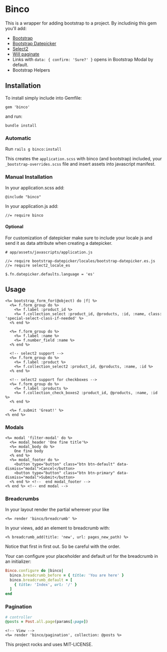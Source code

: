 # Binco

This is a wrapper for adding bootstrap to a project. By includinig this gem you'll add:

* [Bootstrap](https://github.com/twbs/bootstrap-sass)
* [Bootstrap Datepicker](https://github.com/Nerian/bootstrap-datepicker-rails)
* [Select2](https://github.com/argerim/select2-rails)
* [Will paginate](https://github.com/mislav/will_paginate)
* Links with `data: { confirm: 'Sure?' }` opens in Bootstrap Modal by default.
* Bootstrap Helpers

## Installation

To install simply include into Gemfile:
```
gem 'binco'
```

and run:

```
bundle install
```
### Automatic
Run `rails g binco:install`

This creates the `application.scss` with binco (and bootstrap) included, your `_bootstrap-overrides.scss` file and insert assets into javascript manifest.

### Manual Installation
In your application.scss add:
```
@include "binco"
```

In your application.js add:
```
//= require binco
```

#### Optional
For customization of datepicker make sure to include your locale js and send it as data attribute when creating a datepicker.
```
# app/assets/javascripts/application.js

//= require bootstrap-datepicker/locales/bootstrap-datepicker.es.js
//= require select2_locale_es

$.fn.datepicker.defaults.language = 'es'
```

## Usage

```erb
<%= bootstrap_form_for(@object) do |f| %>
  <%= f.form_group do %>
    <%= f.label :product_id %>
    <%= f.collection_select :product_id, @products, :id, :name, class: 'special-select-class-if-needed' %>
  <% end %>

  <%= f.form_group do %>
    <%= f.label :name %>
    <%= f.number_field :name %>
  <% end %>

  <!-- select2 support -->
  <%= f.form_group do %>
    <%= f.label :product %>
    <%= f.collection_select2 :product_id, @products, :name, :id %>
  <% end %>

  <!-- select2 support for checkboxes -->
  <%= f.form_group do %>
    <%= f.label :products %>
    <%= f.collection_check_boxes2 :product_id, @products, :name, :id %>
  <% end %>

  <%= f.submit 'Great!' %>
<% end %>
```

### Modals
```erb
<%= modal 'filter-modal' do %>
  <%= modal_header 'One fine title'%>
  <%= modal_body do %>
    One fine body
  <% end %>
  <%= modal_footer do %>
    <button type="button" class="btn btn-default" data-dismiss="modal">Cancel</button>
    <button type="button" class="btn btn-primary" data-dismiss="modal">Submit</button>
  <% end %> <!--  end modal_footer -->
<% end %> <!-- end modal -->
```

### Breadcrumbs
In your layout render the partial wherever your like
```erb
<%= render 'binco/breadcrumb' %>
```
In your views, add an element to breadcrumb with:
```erb
<% breadcrumb_add(title: 'new', url: pages_new_path) %>
```
Notice that first in first out. So be careful with the order.

Your can configure your placeholder and default url for the breadcrumb in an initializer:

```rb
Binco.configure do |binco|
  binco.breadcrumb_before = { title: 'You are here' }
  binco.breadcrumb_default = [
    { title: 'Index', url: '/' }
  ]
end
```

### Pagination
```ruby
# controller
@posts = Post.all.page(params[:page])
```

```erb
<!-- View -->
<%= render 'binco/pagination', collection: @posts %>
```

This project rocks and uses MIT-LICENSE.
